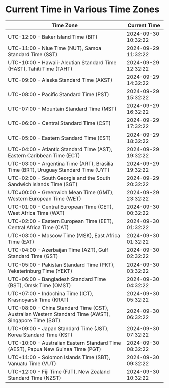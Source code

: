 # Current Time in Various Time Zones

| Time Zone | Current Time |
|-----------|--------------|
| UTC-12:00 - Baker Island Time (BIT) | 2024-09-30 10:32:22 |
| UTC-11:00 - Niue Time (NUT), Samoa Standard Time (SST) | 2024-09-29 11:32:22 |
| UTC-10:00 - Hawaii-Aleutian Standard Time (HAST), Tahiti Time (TAHT) | 2024-09-29 12:32:22 |
| UTC-09:00 - Alaska Standard Time (AKST) | 2024-09-29 14:32:22 |
| UTC-08:00 - Pacific Standard Time (PST) | 2024-09-29 15:32:22 |
| UTC-07:00 - Mountain Standard Time (MST) | 2024-09-29 16:32:22 |
| UTC-06:00 - Central Standard Time (CST) | 2024-09-29 17:32:22 |
| UTC-05:00 - Eastern Standard Time (EST) | 2024-09-29 18:32:22 |
| UTC-04:00 - Atlantic Standard Time (AST), Eastern Caribbean Time (ECT) | 2024-09-29 19:32:22 |
| UTC-03:00 - Argentina Time (ART), Brasília Time (BRT), Uruguay Standard Time (UYT) | 2024-09-29 19:32:22 |
| UTC-02:00 - South Georgia and the South Sandwich Islands Time (SGT) | 2024-09-29 20:32:22 |
| UTC±00:00 - Greenwich Mean Time (GMT), Western European Time (WET) | 2024-09-29 23:32:22 |
| UTC+01:00 - Central European Time (CET), West Africa Time (WAT) | 2024-09-30 00:32:22 |
| UTC+02:00 - Eastern European Time (EET), Central Africa Time (CAT) | 2024-09-30 01:32:22 |
| UTC+03:00 - Moscow Time (MSK), East Africa Time (EAT) | 2024-09-30 01:32:22 |
| UTC+04:00 - Azerbaijan Time (AZT), Gulf Standard Time (GST) | 2024-09-30 02:32:22 |
| UTC+05:00 - Pakistan Standard Time (PKT), Yekaterinburg Time (YEKT) | 2024-09-30 03:32:22 |
| UTC+06:00 - Bangladesh Standard Time (BST), Omsk Time (OMST) | 2024-09-30 04:32:22 |
| UTC+07:00 - Indochina Time (ICT), Krasnoyarsk Time (KRAT) | 2024-09-30 05:32:22 |
| UTC+08:00 - China Standard Time (CST), Australian Western Standard Time (AWST), Singapore Time (SGT) | 2024-09-30 06:32:22 |
| UTC+09:00 - Japan Standard Time (JST), Korea Standard Time (KST) | 2024-09-30 07:32:22 |
| UTC+10:00 - Australian Eastern Standard Time (AEST), Papua New Guinea Time (PGT) | 2024-09-30 08:32:22 |
| UTC+11:00 - Solomon Islands Time (SBT), Vanuatu Time (VUT) | 2024-09-30 09:32:22 |
| UTC+12:00 - Fiji Time (FJT), New Zealand Standard Time (NZST) | 2024-09-30 10:32:22 |
